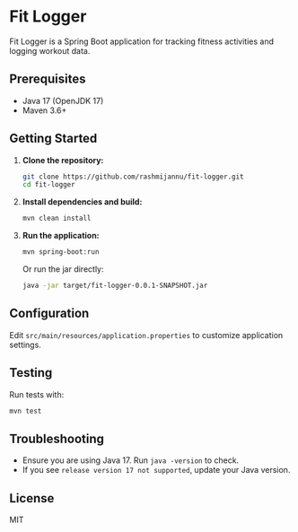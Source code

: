 # Fit Logger

Fit Logger is a Spring Boot application for tracking fitness activities and logging workout data.

## Prerequisites
- Java 17 (OpenJDK 17)
- Maven 3.6+

## Getting Started

1. **Clone the repository:**
   ```bash
   git clone https://github.com/rashmijannu/fit-logger.git
   cd fit-logger
   ```

2. **Install dependencies and build:**
   ```bash
   mvn clean install
   ```

3. **Run the application:**
   ```bash
   mvn spring-boot:run
   ```
   Or run the jar directly:
   ```bash
   java -jar target/fit-logger-0.0.1-SNAPSHOT.jar
   ```

## Configuration
Edit `src/main/resources/application.properties` to customize application settings.

## Testing
Run tests with:
```bash
mvn test
```

## Troubleshooting
- Ensure you are using Java 17. Run `java -version` to check.
- If you see `release version 17 not supported`, update your Java version.

## License
MIT
